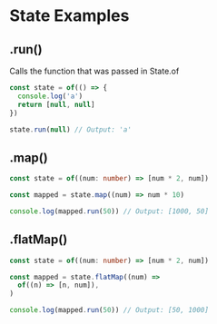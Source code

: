 # State Examples

## .run()
Calls the function that was passed in State.of
```ts
const state = of(() => {
  console.log('a')
  return [null, null]
})

state.run(null) // Output: 'a'
```

## .map()
```ts
const state = of((num: number) => [num * 2, num])

const mapped = state.map((num) => num * 10)

console.log(mapped.run(50)) // Output: [1000, 50]
```

## .flatMap()
```ts
const state = of((num: number) => [num * 2, num])

const mapped = state.flatMap((num) =>
  of((n) => [n, num]),
)

console.log(mapped.run(50)) // Output: [50, 1000]
```
